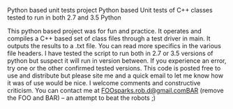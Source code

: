 Python based unit tests project
Python based Unit tests of C++ classes tested to run in both 2.7 and 3.5 Python

This python based project was for fun and practice.  It operates and compiles a C++ based set of class files through a test driver in main.  It outputs the results to a .txt file.  You can read more specifics in the various file headers.  I have tested the script to run both in 2.7 or 3.5 versions of python but suspect it will run in version between.  If you experience an error, try one or the other confirmed tested versions.  This code is posted free to use and distribute but please site me and a quick email to let me know how it was of use would be nice.  I welcome comments and constructive criticism. You can contact me at FOOsparks.rob.d@gmail.comBAR (remove the FOO and BAR) – an attempt to beat the
robots ;)

